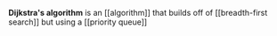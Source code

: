 **Dijkstra's algorithm** is an [[algorithm]] that builds off of [[breadth-first search]] but using a [[priority queue]]